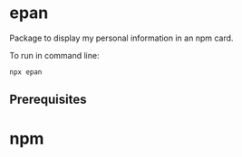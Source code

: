 # epan

Package to display my personal information in an npm card.

To run in command line:

```
npx epan
```

## Prerequisites

# npm

